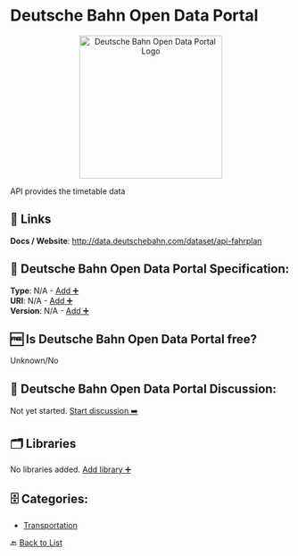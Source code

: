 # Deutsche Bahn Open Data Portal
<p align="center">
    <img width="256" src="https://data.deutschebahn.com/images/logo.png" alt="Deutsche Bahn Open Data Portal Logo"/>
</p>
API provides the timetable data

##  🔗 Links
**Docs / Website**: http://data.deutschebahn.com/dataset/api-fahrplan

## 🧬 Deutsche Bahn Open Data Portal Specification:
**Type**: N/A - [Add ➕](https://github.com/apis-list/apis-list/edit/main/apis/transport-for-germany/transport-for-germany.yaml)  
**URI**: N/A - [Add ➕](https://github.com/apis-list/apis-list/edit/main/apis/transport-for-germany/transport-for-germany.yaml)  
**Version**: N/A - [Add ➕](https://github.com/apis-list/apis-list/edit/main/apis/transport-for-germany/transport-for-germany.yaml)

## 🆓 Is Deutsche Bahn Open Data Portal free?
 Unknown/No 

## 💬 Deutsche Bahn Open Data Portal Discussion:
Not yet started. [Start discussion ➡️](https://github.com/apis-list/apis-list/discussions/new)

## 🗂️ Libraries

No libraries added. [Add library ➕](https://github.com/apis-list/apis-list/edit/main/apis/transport-for-germany/transport-for-germany.yaml)    


## 🗄️ Categories:
- [Transportation](https://github.com/apis-list/apis-list#transportation-)

🔙  [Back to List](https://github.com/apis-list/apis-list)
